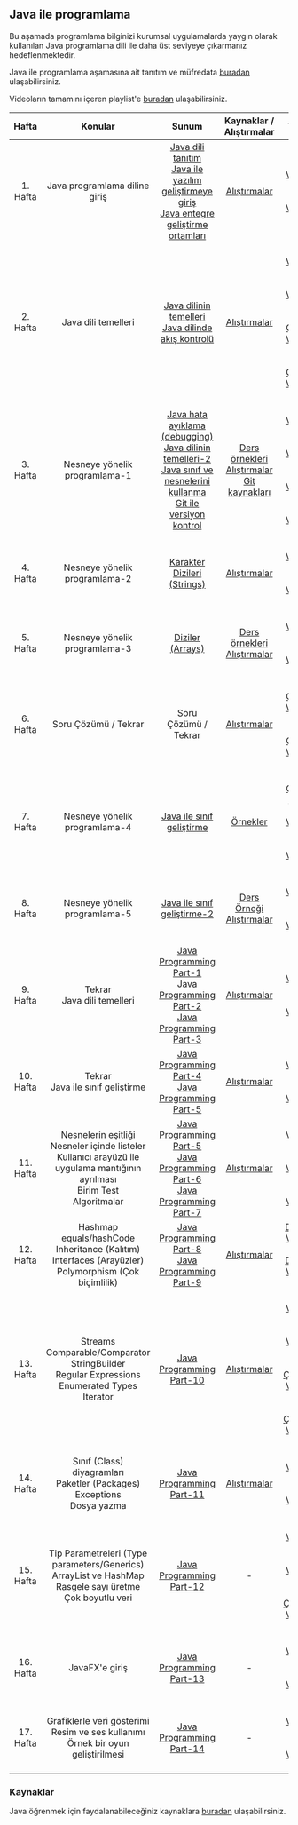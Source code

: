 ##  Java ile programlama

Bu aşamada programlama bilginizi kurumsal uygulamalarda yaygın olarak kullanılan Java programlama dili ile daha üst seviyeye çıkarmanız hedeflenmektedir.

Java ile programlama aşamasına ait tanıtım ve müfredata [buradan](https://drive.google.com/open?id=1nurOHafxOO4w0AjS9xNNIGjFzPQYGwq9) ulaşabilirsiniz.

Videoların tamamını içeren playlist'e [buradan](https://www.youtube.com/playlist?list=PL-4HDqJ7NBMzl0HHdEoRPLr_N2xiEFY8a) ulaşabilirsiniz.

| Hafta     | Konular                     | Sunum                   | Kaynaklar / Alıştırmalar | Video |
| :---------: |:---------------------------:|:-----------------------:|:-------------:|:------------------:
| 1. Hafta | Java programlama diline giriş | [Java dili tanıtım](https://drive.google.com/open?id=12zTGVuQtZK4-BFWx2OEamsT4uNN6hHyq)<br>[Java ile yazılım geliştirmeye giriş](https://drive.google.com/open?id=18_299d09UvTGmPg1gvAFY_J5iDFU5o0V)<br>[Java entegre geliştirme ortamları](https://drive.google.com/open?id=1A5wKSkpgm31pZfk71MDwhPZuICtC9mdc) | [Alıştırmalar](week1/exercises.md) | [Ders Video-1](https://youtu.be/wE6Vb8xbTGE)<br>[Ders Video-2](https://youtu.be/0KVhpzeTQUY)
| 2. Hafta | Java dili temelleri  | [Java dilinin temelleri](https://drive.google.com/open?id=1ABKaFu3DcT92ovJkTcpwHtFzYpu0CBVu)<br>[Java dilinde akış kontrolü](https://drive.google.com/open?id=1VXziPg8MTqlxnzhRx4AQQCD1mNBVI4Cf) | [Alıştırmalar](week2/exercises.md) | [Ders Video-1](https://youtu.be/TU-o3rzZz0o)<br>[Ders Video-2](https://youtu.be/EVUhIIN4snA)<br>[Soru Çözüm Video-1](https://www.youtube.com/watch?v=ax3LswZ4Rfw)<br>[Soru Çözüm Video-2](https://www.youtube.com/watch?v=EmbmhFHkIxc) |
| 3. Hafta | Nesneye yönelik programlama-1  | [Java hata ayıklama (debugging)](https://drive.google.com/open?id=1kkz4MlsGTSfpeFgJizH-ho2GqP5x87r2)<br>[Java dilinin temelleri-2](https://drive.google.com/open?id=1WYnI5JvWUZlkZCzmQRDQEVrDfV1icIE0)<br>[Java sınıf ve nesnelerini kullanma](https://drive.google.com/open?id=1Jk2277AmwJcjw50lxtP1YfjfHhUIjwKB)<br>[Git ile versiyon kontrol](https://drive.google.com/open?id=1zB91iSwq3U1SH0Fza294eKMqhca4hBbD) | [Ders örnekleri](week3)<br>[Alıştırmalar](week3/exercises.md)<br>[Git kaynakları](git.md) | [Ders Video-1](https://youtu.be/UEC3J0QFC5E)<br>[Ders Video-2](https://youtu.be/69tbFANtITM)<br>[Git Video-1](https://youtu.be/c3ySXzsbdAA)<br>[Git Video-2](https://youtu.be/LbCqvLRpoZw) |
| 4. Hafta | Nesneye yönelik programlama-2  | [Karakter Dizileri (Strings)](https://drive.google.com/open?id=1qGGU982AfmCMW-3E8MRQhNIlnOKbwmxH) | [Alıştırmalar](week4/exercises.md) | [Ders Video-1](https://youtu.be/fOW9R0vK3cI)<br>[Ders Video-2](https://youtu.be/xH6qJVnHQT4) |
| 5. Hafta | Nesneye yönelik programlama-3  | [Diziler (Arrays)](https://drive.google.com/open?id=1u7Wp3Rq3fdqW4OaJ9odFJG4cNdShgpwk) | [Ders örnekleri](week5)<br>[Alıştırmalar](week5/exercises.md) | [Ders Video-1](https://youtu.be/TkXnOf-mRlU)<br>[Ders Video-2](https://youtu.be/UC-ABvRWXZc) |
| 6. Hafta | Soru Çözümü / Tekrar  | Soru Çözümü / Tekrar | [Alıştırmalar](week6/exercises.md) | [Soru Çözüm Video-1](https://youtu.be/XQjG1oF90p8)<br>[Soru Çözüm Video-2](https://youtu.be/eES58NSlx10) |
| 7. Hafta | Nesneye yönelik programlama-4  | [Java ile sınıf geliştirme](https://drive.google.com/file/d/1etObhP56ZhfiVoR_LxNMGmP4pGbRHoud/view?usp=sharing) | [Örnekler](week7/resources.md) | [Soru Çözüm Video](https://youtu.be/6NK14-6ABSQ)<br>[Ders Video-1](https://youtu.be/JQ-My4fZBVw)<br>[Ders Video-2](https://youtu.be/FalxTBhcmmQ) |
| 8. Hafta | Nesneye yönelik programlama-5  | [Java ile sınıf geliştirme-2](https://drive.google.com/file/d/1cpJtWrdfLhYr4oIF97mkoH75bnrJ-pl_/view?usp=sharing) | [Ders Örneği](week8/PointCircleExample)<br>[Alıştırmalar](week8/exercises.md) | [Ders Video-1](https://youtu.be/-DzuO2T2YxY)<br>[Ders Video-2](https://youtu.be/JqfPMVA_W94) |
| 9. Hafta | Tekrar<br>Java dili temelleri | [Java Programming Part-1](https://java-programming.mooc.fi/part-1)<br>[Java Programming Part-2](https://java-programming.mooc.fi/part-2)<br>[Java Programming Part-3](https://java-programming.mooc.fi/part-3) | [Alıştırmalar](week9/exercises.md) | [Ders Video-1](https://youtu.be/alceTJFMGf8)<br>[Ders Video-2](https://youtu.be/XUoXHI9O9fA) |
| 10. Hafta | Tekrar<br>Java ile sınıf geliştirme | [Java Programming Part-4](https://java-programming.mooc.fi/part-4)<br>[Java Programming Part-5](https://java-programming.mooc.fi/part-5) | [Alıştırmalar](week10/exercises.md) | [Ders Video-1](https://youtu.be/8gER6g5ZWc4)<br>[Ders Video-2](https://youtu.be/Wux3VY8y7VU) |
| 11. Hafta | Nesnelerin eşitliği<br>Nesneler içinde listeler<br>Kullanıcı arayüzü ile uygulama mantığının ayrılması<br>Birim Test<br>Algoritmalar | [Java Programming Part-5](https://java-programming.mooc.fi/part-5)<br>[Java Programming Part-6](https://java-programming.mooc.fi/part-6)<br>[Java Programming Part-7](https://java-programming.mooc.fi/part-7) | [Alıştırmalar](week11/exercises.md) | [Ders Video-1](https://youtu.be/ofAj5hs_Wsc)<br>[Ders Video-2](https://youtu.be/ZQn-Qp4poHM)<br>[Ders Video-3](https://youtu.be/8fJ_o6Gx_yo) |
| 12. Hafta | Hashmap<br>equals/hashCode<br>Inheritance (Kalıtım)<br>Interfaces (Arayüzler)<br>Polymorphism (Çok biçimlilik) | [Java Programming Part-8](https://java-programming.mooc.fi/part-8)<br>[Java Programming Part-9](https://java-programming.mooc.fi/part-9) | [Alıştırmalar](week12/exercises.md) | [Ders-2 Video-1](https://youtu.be/lUybExyJlgc )<br>[Ders-2 Video-2](https://youtu.be/nmIZeb9rsZc) |
| 13. Hafta | Streams<br>Comparable/Comparator<br>StringBuilder<br>Regular Expressions<br>Enumerated Types<br>Iterator | [Java Programming Part-10](https://java-programming.mooc.fi/part-10)| [Alıştırmalar](week13/exercises.md) | [Ders Video-1](https://youtu.be/0LTLOHe6-fo)<br>[Ders Video-2](https://youtu.be/oGj_Tu13adA)<br>[Soru Çözümü Video-1](https://youtu.be/V-Z2O6SuUE4)<br>[Soru Çözümü Video-2](https://youtu.be/xQ0W-HWjpWI) |
| 14. Hafta | Sınıf (Class) diyagramları<br>Paketler (Packages)<br>Exceptions<br>Dosya yazma | [Java Programming Part-11](https://java-programming.mooc.fi/part-11)| [Alıştırmalar](week14/exercises.md) | [Ders Video-1](https://youtu.be/HlQnNInUxQU)<br>[Ders Video-2](https://youtu.be/cYigr3FOC-k) |
| 15. Hafta | Tip Parametreleri (Type parameters/Generics)<br>ArrayList ve HashMap<br>Rasgele sayı üretme<br>Çok boyutlu veri | [Java Programming Part-12](https://github.com/rage/java-programming) | - | [Ders Video-1](https://youtu.be/lDqA02oShmE)<br>[Ders Video-2](https://youtu.be/g8QF9ZEoOz0)<br>[Soru Çözümü Video-1](https://youtu.be/8Gj45y0Stso) |
| 16. Hafta | JavaFX'e giriş | [Java Programming Part-13](https://github.com/rage/java-programming) | - | [Ders Video-1](https://youtu.be/4cdzeUEjmvo)<br>[Ders Video-2](https://youtu.be/RzoTf4vUmK8) |
| 17. Hafta | Grafiklerle veri gösterimi<br>Resim ve ses kullanımı<br>Örnek bir oyun geliştirilmesi | [Java Programming Part-14](https://github.com/rage/java-programming) | - | [Ders Video-1](https://youtu.be/R1SNw6lYjdQ)<br>[Ders Video-2](https://youtu.be/8Zq6oTrwAno) |

### Kaynaklar
Java öğrenmek için faydalanabileceğiniz kaynaklara [buradan](resources.md) ulaşabilirsiniz.
